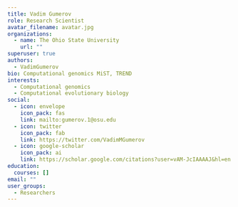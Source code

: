```yaml
---
title: Vadim Gumerov
role: Research Scientist
avatar_filename: avatar.jpg
organizations:
  - name: The Ohio State University
    url: ""
superuser: true
authors:
  - VadimGumerov
bio: Computational genomics MiST, TREND
interests:
  - Computational genomics
  - Computational evolutionary biology
social:
  - icon: envelope
    icon_pack: fas
    link: mailto:gumerov.1@osu.edu
  - icon: twitter
    icon_pack: fab
    link: https://twitter.com/VadimMGumerov
  - icon: google-scholar
    icon_pack: ai
    link: https://scholar.google.com/citations?user=vAM-JcIAAAAJ&hl=en
education:
  courses: []
email: ""
user_groups:
  - Researchers
---
```

